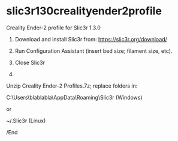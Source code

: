 # slic3r130crealityender2profile
Creality Ender-2 profile for Slic3r 1.3.0

1) Download and install Slic3r from: https://slic3r.org/download/

2) Run Configuration Assistant (insert bed size; filament size, etc). 

3) Close Slic3r

4)

Unzip Creality Ender-2 Profiles.7z; replace folders in:

C:\Users\blablabla\AppData\Roaming\Slic3r (Windows)

or

~/.Slic3r (Linux)

/End
